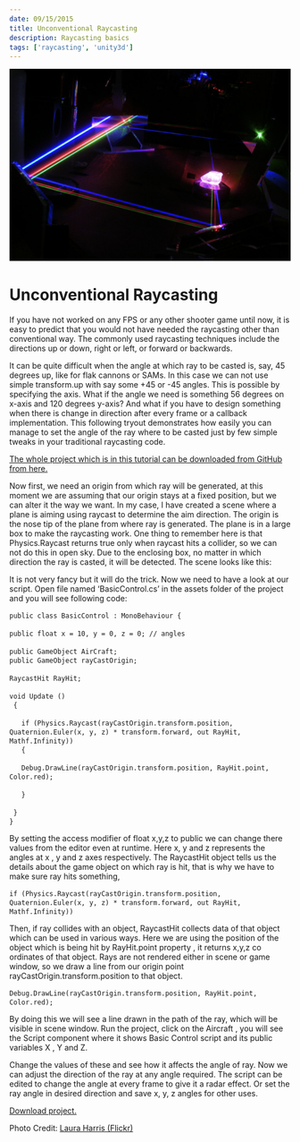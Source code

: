 ```yaml
---
date: 09/15/2015
title: Unconventional Raycasting
description: Raycasting basics
tags: ['raycasting', 'unity3d']
---
```

![Alt text](../../../images/raycast-title.png?raw=true "raycast")

# Unconventional Raycasting
If you have not worked on any FPS or any other shooter game until now, it is easy to predict that you would not have needed the raycasting other than conventional way. The commonly used raycasting techniques include the directions up or down, right or left, or forward or backwards.

It can be quite difficult when the angle at which ray to be casted is, say, 45 degrees up, like for flak cannons or SAMs. In this case we can not use simple transform.up with say some +45 or -45 angles. This is possible by specifying the axis. What if the angle we need is something 56 degrees on x-axis and 120 degrees y-axis? And what if you have to design something when there is  change in direction after every frame or a callback implementation. This following tryout demonstrates how easily you can manage to set the angle of the ray where to be casted just by few simple tweaks in your traditional raycasting code.

[The whole project which is in this tutorial can be downloaded from GitHub from here.](https://github.com/talhahasanzia/RaycastTest)

Now first, we need an origin from which ray will be generated, at this moment we are assuming that our origin stays at a fixed position, but we can alter it the way we want. In my case, I have created a scene where a plane is aiming using raycast to determine the aim direction. The origin is the nose tip of the plane from where ray is generated. The plane is in a large box to make the raycasting work. One thing to remember here is that Physics.Raycast returns true only when raycast hits a collider, so we can not do this in open sky. Due to the enclosing box, no matter in which direction the ray is casted, it will be detected. The scene looks like this:

It is not very fancy but it will do the trick. Now we need to have a look at our script. Open file named ‘BasicControl.cs’ in the assets folder of the project and you will see following code:

```
public class BasicControl : MonoBehaviour {
 
public float x = 10, y = 0, z = 0; // angles
 
public GameObject AirCraft;
public GameObject rayCastOrigin;
 
RaycastHit RayHit;
 
void Update ()
 {
 
   if (Physics.Raycast(rayCastOrigin.transform.position, Quaternion.Euler(x, y, z) * transform.forward, out RayHit, Mathf.Infinity))
   {
 
   Debug.DrawLine(rayCastOrigin.transform.position, RayHit.point, Color.red);
 
   }
 
 }
}
```

By setting the access modifier of float x,y,z to public we can change there values from the editor even at runtime. Here x, y and z represents the angles at x , y and z axes respectively. The RaycastHit object tells us the details about the game object on which ray is hit, that is why we have to make sure ray hits something,

```
if (Physics.Raycast(rayCastOrigin.transform.position, Quaternion.Euler(x, y, z) * transform.forward, out RayHit, Mathf.Infinity))
```

Then, if ray collides with an object, RaycastHit collects data of that object which can be used in various ways. Here we are using the position of the object which is being hit by RayHit.point property , it returns x,y,z co ordinates of that object. Rays are not rendered either in scene or game window, so we draw a line from our origin point rayCastOrigin.transform.position to that object.

```
Debug.DrawLine(rayCastOrigin.transform.position, RayHit.point, Color.red);
```

By doing this we will see a line drawn in the path of the ray, which will be visible in scene window. Run the project, click on the Aircraft , you will see the Script component where it shows Basic Control script and its public variables X , Y and Z.

Change the values of these and see how it affects the angle of ray. Now we can adjust the direction of the ray at any angle required. The script can be edited to change the angle at every frame to give it a radar effect.  Or set the ray angle in desired direction and save x, y, z angles for other uses.


[Download project.](https://github.com/talhahasanzia/RaycastTest)


Photo Credit: [Laura Harris (Flickr)](https://www.flickr.com/photos/imajilon/5318340181/)

